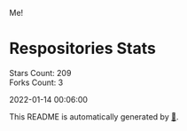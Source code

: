 Me!

# Respositories Stats
Stars Count: 209  
Forks Count: 3

2022-01-14 00:06:00  

This README is automatically generated by [🐰](https://github.com/rnitta/rnitta).

